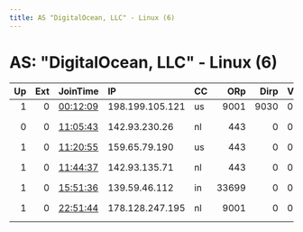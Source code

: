 ```yaml
---
title: AS "DigitalOcean, LLC" - Linux (6)
---
```


# AS: "DigitalOcean, LLC" - Linux (6)

|   Up |   Ext | JoinTime                                                                                            | IP              | CC   |   ORp |   Dirp | Version   | Contact                      | Nickname         |   eFamMembers |
|-----:|------:|:----------------------------------------------------------------------------------------------------|:----------------|:-----|------:|-------:|:----------|:-----------------------------|:-----------------|--------------:|
|    1 |     0 | [00:12:09](https://metrics.torproject.org/rs.html#details/AC924F5DB617B7EC9261590247601BBCD51688DC) | 198.199.105.121 | us   |  9001 |   9030 | 0.2.9.13  | None                         | ageramag         |             1 |
|    0 |     0 | [11:05:43](https://metrics.torproject.org/rs.html#details/DEAB6D136429115C2610D7A923A276E3F95084E1) | 142.93.230.26   | nl   |   443 |      0 | 0.4.1.6   | Freudian Pyjama &lt;freudian | sugarbaby        |             1 |
|    1 |     0 | [11:20:55](https://metrics.torproject.org/rs.html#details/B0D2AC12F222A96D39D4B7036AD1D9CC08D6E1E8) | 159.65.79.190   | us   |   443 |      0 | 0.4.1.6   | snapekang@gmail.com          | WhoIsThis        |             1 |
|    1 |     0 | [11:44:37](https://metrics.torproject.org/rs.html#details/25BB5182DE68DA6FC1BEE2C8A63454369587E95F) | 142.93.135.71   | nl   |   443 |      0 | 0.4.1.6   | freudian pajama &lt;freudian | freudianpopsicle |             1 |
|    1 |     0 | [15:51:36](https://metrics.torproject.org/rs.html#details/89D37F2911EEF0F3CA5329230FAE666092074214) | 139.59.46.112   | in   | 33699 |      0 | 0.4.1.6   | None                         | Unnamed          |             1 |
|    1 |     0 | [22:51:44](https://metrics.torproject.org/rs.html#details/9F55109E28E2D9322B4F9115B57179CE51C420F4) | 178.128.247.195 | nl   |  9001 |      0 | 0.4.1.6   | tempstuff at yopmail dot     | Dutchmuffin      |             1 |
